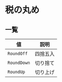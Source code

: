 # 税の丸め

## 一覧

| 値 | 説明 |
| --- | --- |
| `RoundOff` | 四捨五入 |
| `RoundDown` | 切り捨て |
| `RoundUp` | 切り上げ |



